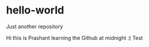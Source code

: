 # hello-world
Just another repository

Hi this is Prashant 
learning the Github at midnight :)
Test
